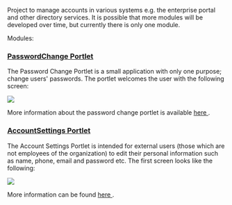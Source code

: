 
<td id="wikicontent" class="psdescription">
  <p>
    Project to manage accounts in various systems e.g. the enterprise portal and other directory services. It is possible that more modules will be developed over time, but currently there is only one module. 
  </p>
  <p>
    Modules: 
  </p>
  <h3>
    <a name="">
    </a>
    <a href="https://github.com/Vastra-Gotalandsregionen/oppna-program-account-management/wiki/PasswordChangePortlet" rel="nofollow">
      PasswordChange Portlet
    </a>
  </h3>
  <p>
    The Password Change Portlet is a small application with only one purpose; change users' passwords. The portlet welcomes the user with the following screen: 
  </p>
  <p>
    <img src="https://oppna-program-account-management.googlecode.com/svn/wiki/images/changePassword_screenshot.png"/>
  </p>
  <p>
    More information about the password change portlet is available 
    <a href="https://github.com/Vastra-Gotalandsregionen/oppna-program-account-management/wiki/PasswordChangePortlet" rel="nofollow">
      here
    </a>
    . 
  </p>
  <h3>
    <a name="">
    </a>
    <a href="https://github.com/Vastra-Gotalandsregionen/oppna-program-account-management/wiki/AccountSettingsPortlet" rel="nofollow">
      AccountSettings Portlet
    </a>
  </h3>
  <p>
    The Account Settings Portlet is intended for external users (those which are not employees of the organization) to edit their personal information such as name, phone, email and password etc. The first screen looks like the following: 
  </p>
  <p>
    <img src="https://oppna-program-account-management.googlecode.com/svn/wiki/images/accountSettings_screenshot.png"/>
  </p>
  <p>
    More information can be found 
    <a href="https://github.com/Vastra-Gotalandsregionen/oppna-program-account-management/wiki/AccountSettingsPortlet" rel="nofollow">
      here
    </a>
    . 
  </p>
</td>
